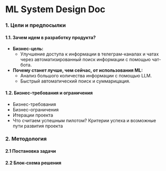 # ML System Design Doc

### 1. Цели и предпосылки 
#### 1.1. Зачем идем в разработку продукта?  

- **Бизнес-цель:** 
  - Улучшение доступа к информации в телеграм-каналах и чатах через автоматизированный поиск информации с помощью чат-бота. 
- **Почему станет лучше, чем сейчас, от использования ML:**
  - Анализ большого количества информации с помощью LLM.
  - Быстрый автоматический поиск и суммарицация.


#### 1.2. Бизнес-требования и ограничения  

- Бизнес-требования
- Бизнес-ограничения 
- Итерации проекта 
- Что считаем успешным пилотом? Критерии успеха и возможные пути развития проекта

### 2. Методология
#### 2.1 Постановка задачи
#### 2.2 Блок-схема решения
